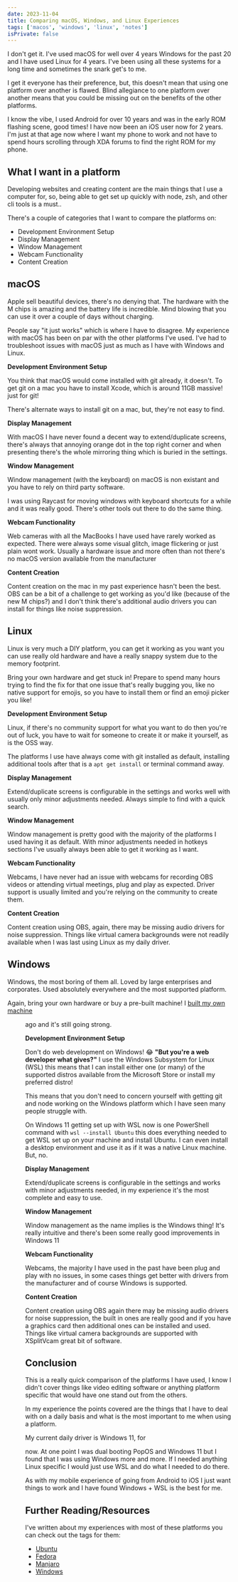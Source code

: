 ```yaml
---
date: 2023-11-04
title: Comparing macOS, Windows, and Linux Experiences
tags: ['macos', 'windows', 'linux', 'notes']
isPrivate: false
---
```


<script>
  import { DateDistance as DD } from '$lib/components'
</script>

I don't get it. I've used macOS for well over 4 years Windows for the
past 20 and I have used Linux for 4 years. I've been using all these
systems for a long time and sometimes the snark get's to me.

I get it everyone has their preference, but, this doesn't mean that
using one platform over another is flawed. Blind allegiance to one
platform over another means that you could be missing out on the
benefits of the other platforms.

I know the vibe, I used Android for over 10 years and was in the early
ROM flashing scene, good times! I have now been an iOS user now for 2
years. I'm just at that age now where I want my phone to work and not
have to spend hours scrolling through XDA forums to find the right ROM
for my phone.

## What I want in a platform

Developing websites and creating content are the main things that I
use a computer for, so, being able to get set up quickly with node,
zsh, and other cli tools is a must..

There's a couple of categories that I want to compare the platforms
on:

- Development Environment Setup
- Display Management
- Window Management
- Webcam Functionality
- Content Creation

## macOS

Apple sell beautiful devices, there's no denying that. The hardware
with the M chips is amazing and the battery life is incredible. Mind
blowing that you can use it over a couple of days without charging.

People say "it just works" which is where I have to disagree. My
experience with macOS has been on par with the other platforms I've
used. I've had to troubleshoot issues with macOS just as much as I
have with Windows and Linux.

**Development Environment Setup**

You think that macOS would come installed with git already, it
doesn't. To get git on a mac you have to install Xcode, which is
around 11GB massive! just for git!

There's alternate ways to install git on a mac, but, they're not easy
to find.

**Display Management**

With macOS I have never found a decent way to extend/duplicate
screens, there's always that annoying orange dot in the top right
corner and when presenting there's the whole mirroring thing which is
buried in the settings.

**Window Management**

Window management (with the keyboard) on macOS is non existant and you
have to rely on third party software.

I was using Raycast for moving windows with keyboard shortcuts for a
while and it was really good. There's other tools out there to do the
same thing.

**Webcam Functionality**

Web cameras with all the MacBooks I have used have rarely worked as
expected. There were always some visual glitch, image flickering or
just plain wont work. Usually a hardware issue and more often than not
there's no macOS version available from the manufacturer

**Content Creation**

Content creation on the mac in my past experience hasn't been the
best. OBS can be a bit of a challenge to get working as you'd like
(because of the new M chips?) and I don't think there's additional
audio drivers you can install for things like noise suppression.

## Linux

Linux is very much a DIY platform, you can get it working as you want
you can use really old hardware and have a really snappy system due to
the memory footprint.

Bring your own hardware and get stuck in! Prepare to spend many hours
trying to find the fix for that one issue that's really bugging you,
like no native support for emojis, so you have to install them or find
an emoji picker you like!

**Development Environment Setup**

Linux, if there's no community support for what you want to do then
you're out of luck, you have to wait for someone to create it or make
it yourself, as is the OSS way.

The platforms I use have always come with git installed as default,
installing additional tools after that is a `apt get install` or
terminal command away.

**Display Management**

Extend/duplicate screens is configurable in the settings and works
well with usually only minor adjustments needed. Always simple to find
with a quick search.

**Window Management**

Window management is pretty good with the majority of the platforms I
used having it as default. With minor adjustments needed in hotkeys
sections I've usually always been able to get it working as I want.

**Webcam Functionality**

Webcams, I have never had an issue with webcams for recording OBS
videos or attending virtual meetings, plug and play as expected.
Driver support is usually limited and you're relying on the community
to create them.

**Content Creation**

Content creation using OBS, again, there may be missing audio drivers
for noise suppression. Things like virtual camera backgrounds were not
readily available when I was last using Linux as my daily driver.

## Windows

Windows, the most boring of them all. Loved by large enterprises and
corporates. Used absolutely everywhere and the most supported
platform.

Again, bring your own hardware or buy a pre-built machine! I [built
my own machine] <DD date="2020-05-30" /> ago and it's still going strong.

**Development Environment Setup**

Don't do web development on Windows! 😂 **"But you're a web developer
what gives?"** I use the Windows Subsystem for Linux (WSL) this means
that I can install either one (or many) of the supported distros
available from the Microsoft Store or install my preferred distro!

This means that you don't need to concern yourself with getting git
and node working on the Windows platform which I have seen many people
struggle with.

On Windows 11 getting set up with WSL now is one PowerShell command
with `wsl --install Ubuntu` this does everything needed to get WSL set
up on your machine and install Ubuntu. I can even install a desktop
environment and use it as if it was a native Linux machine. But, no.

**Display Management**

Extend/duplicate screens is configurable in the settings and works
with minor adjustments needed, in my experience it's the most complete
and easy to use.

**Window Management**

Window management as the name implies is the Windows thing! It's
really intuitive and there's been some really good improvements in
Windows 11

**Webcam Functionality**

Webcams, the majority I have used in the past have been plug and play
with no issues, in some cases things get better with drivers from the
manufacturer and of course Windows is supported.

**Content Creation**

Content creation using OBS again there may be missing audio drivers
for noise suppression, the built in ones are really good and if you
have a graphics card then additional ones can be installed and used.
Things like virtual camera backgrounds are supported with XSplitVcam
great bit of software.

## Conclusion

This is a really quick comparison of the platforms I have used, I know
I didn't cover things like video editing software or anything platform
specific that would have one stand out from the others.

In my experience the points covered are the things that I have to deal
with on a daily basis and what is the most important to me when using
a platform.

My current daily driver is Windows 11, for <DD date="2020-05-30" />
now. At one point I was dual booting PopOS and Windows 11 but I found
that I was using Windows more and more. If I needed anything Linux
specific I would just use WSL and do what I needed to do there.

As with my mobile experience of going from Android to iOS I just want
things to work and I have found Windows + WSL is the best for me.

## Further Reading/Resources

I've written about my experiences with most of these platforms you can
check out the tags for them:

- <a href="/tags/ubuntu" target="_blank">Ubuntu</a>
- <a href="/tags/fedora" target="_blank">Fedora</a>
- <a href="/tags/manjaro" target="_blank">Manjaro</a>
- <a href="/tags/windows" target="_blank">Windows</a>

<!-- Links -->

[built my own machine]:
	https://www.scottspence.com/posts/first-time-pc-build
